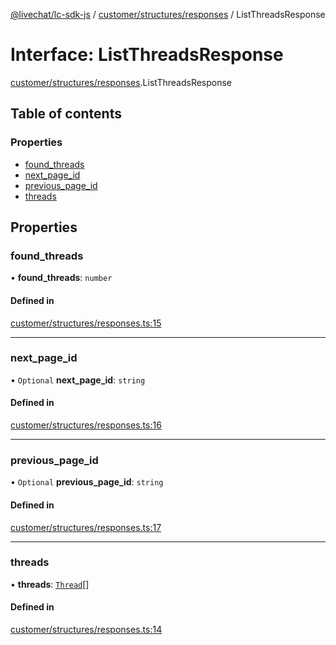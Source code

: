 [@livechat/lc-sdk-js](../README.md) / [customer/structures/responses](../modules/customer_structures_responses.md) / ListThreadsResponse

# Interface: ListThreadsResponse

[customer/structures/responses](../modules/customer_structures_responses.md).ListThreadsResponse

## Table of contents

### Properties

- [found\_threads](customer_structures_responses.ListThreadsResponse.md#found_threads)
- [next\_page\_id](customer_structures_responses.ListThreadsResponse.md#next_page_id)
- [previous\_page\_id](customer_structures_responses.ListThreadsResponse.md#previous_page_id)
- [threads](customer_structures_responses.ListThreadsResponse.md#threads)

## Properties

### found\_threads

• **found\_threads**: `number`

#### Defined in

[customer/structures/responses.ts:15](https://github.com/livechat/lc-sdk-js/blob/a921f8a/src/customer/structures/responses.ts#L15)

___

### next\_page\_id

• `Optional` **next\_page\_id**: `string`

#### Defined in

[customer/structures/responses.ts:16](https://github.com/livechat/lc-sdk-js/blob/a921f8a/src/customer/structures/responses.ts#L16)

___

### previous\_page\_id

• `Optional` **previous\_page\_id**: `string`

#### Defined in

[customer/structures/responses.ts:17](https://github.com/livechat/lc-sdk-js/blob/a921f8a/src/customer/structures/responses.ts#L17)

___

### threads

• **threads**: [`Thread`](customer_structures_structures.Thread.md)[]

#### Defined in

[customer/structures/responses.ts:14](https://github.com/livechat/lc-sdk-js/blob/a921f8a/src/customer/structures/responses.ts#L14)
